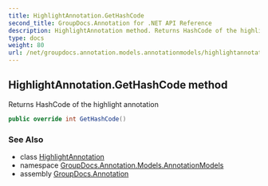 ```yaml
---
title: HighlightAnnotation.GetHashCode
second_title: GroupDocs.Annotation for .NET API Reference
description: HighlightAnnotation method. Returns HashCode of the highlight annotation
type: docs
weight: 80
url: /net/groupdocs.annotation.models.annotationmodels/highlightannotation/gethashcode/
---
```

## HighlightAnnotation.GetHashCode method

Returns HashCode of the highlight annotation

```csharp
public override int GetHashCode()
```

### See Also

* class [HighlightAnnotation](../)
* namespace [GroupDocs.Annotation.Models.AnnotationModels](../../highlightannotation/)
* assembly [GroupDocs.Annotation](../../../)


